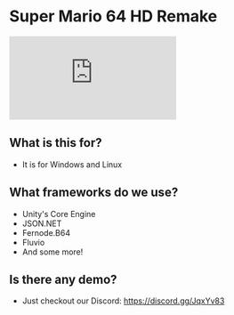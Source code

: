 # Super Mario 64 HD Remake

![Game Screenshot](http://cloud.fernode.de/index.php/apps/files_sharing/ajax/publicpreview.php?x=1680&y=514&a=true&file=MarioGame.PNG&t=EvNP3JsLTI2Uub2&scalingup=0)

## What is this for?
 - It is for Windows and Linux
 
## What frameworks do we use?
 - Unity's Core Engine
 - JSON.NET
 - Fernode.B64
 - Fluvio
 - And some more!
 
## Is there any demo?
 - Just checkout our Discord: https://discord.gg/JqxYv83
